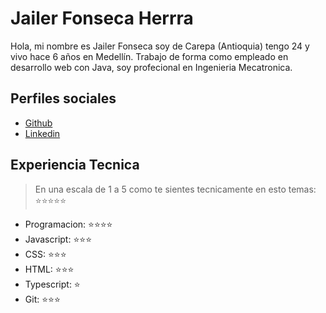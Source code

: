 # Jailer Fonseca Herrra
Hola, mi nombre es Jailer Fonseca soy de Carepa (Antioquia) tengo 24 y vivo hace 6 años en Medellín. Trabajo de forma como empleado en desarrollo web con Java, soy profecional en Ingenieria Mecatronica.

## Perfiles sociales

- [Github](https://github.com/Jailer008)
- [Linkedin](https://www.linkedin.com/in/jailer-fonseca-044653195/)

## Experiencia Tecnica
> En una escala de 1 a 5 como te sientes tecnicamente en esto temas:  ⭐️⭐️⭐️⭐️⭐️

- Programacion: ⭐️⭐️⭐️⭐️
- Javascript: ⭐️⭐️⭐️
- CSS: ⭐️⭐️⭐️
- HTML: ⭐️⭐️⭐️
- Typescript: ⭐️
- Git: ⭐️⭐️⭐️
